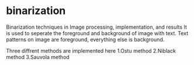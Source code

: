 # binarization
Binarization techniques in Image processing, implementation, and results
It is used to seperate the foreground and background of image with text.
Text patterns on image are foreground, everything else is background.

Three diffrent methods are implemented here
1.Ostu method
2.Niblack method
3.Sauvola method

